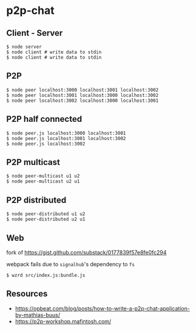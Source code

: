 # p2p-chat

## Client - Server

```
$ node server
$ node client # write data to stdin
$ node client # write data to stdin
```

## P2P

```
$ node peer localhost:3000 localhost:3001 localhost:3002
$ node peer localhost:3001 localhost:3000 localhost:3002
$ node peer localhost:3002 localhost:3000 localhost:3001
```

## P2P half connected

```
$ node peer.js localhost:3000 localhost:3001
$ node peer.js localhost:3001 localhost:3002
$ node peer.js localhost:3002
```

## P2P multicast

```
$ node peer-multicast u1 u2
$ node peer-multicast u2 u1
```

## P2P distributed

```
$ node peer-distributed u1 u2
$ node peer-distributed u2 u1
```

## Web

fork of https://gist.github.com/substack/0177839f57e8fe0fc294

webpack fails due to `signalhub`'s dependency to `fs`

```
$ wzrd src/index.js:bundle.js
```

## Resources

- https://opbeat.com/blog/posts/how-to-write-a-p2p-chat-application-by-mathias-buus/
- https://p2p-workshop.mafintosh.com/
